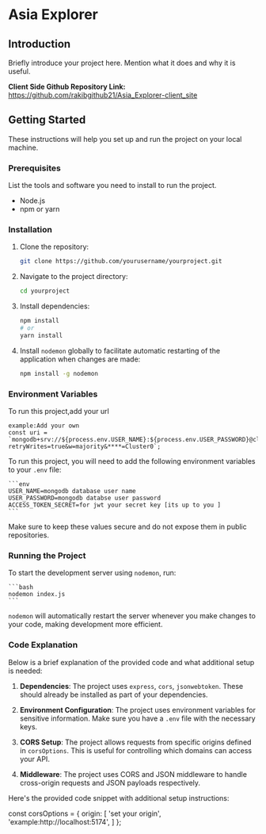 # Asia Explorer

## Introduction

Briefly introduce your project here. Mention what it does and why it is useful.

**Client Side Github Repository Link:** https://github.com/rakibgithub21/Asia_Explorer-client_site

## Getting Started

These instructions will help you set up and run the project on your local machine.

### Prerequisites

List the tools and software you need to install to run the project.

- Node.js
- npm or yarn

### Installation

1. Clone the repository:

    ```bash
    git clone https://github.com/yourusername/yourproject.git
    ```

2. Navigate to the project directory:

    ```bash
    cd yourproject
    ```

3. Install dependencies:

    ```bash
    npm install
    # or
    yarn install
    ```

    
4. Install `nodemon` globally to facilitate automatic restarting of the application when changes are made:

    ```bash
    npm install -g nodemon
    ```

### Environment Variables
To run this project,add your url
```url
example:Add your own
const uri = `mongodb+srv://${process.env.USER_NAME}:${process.env.USER_PASSWORD}@cluster0.****.mongodb.****/?retryWrites=true&w=majority&****=Cluster0`;
```


To run this project, you will need to add the following environment variables to your `.env` file:

    ```env
    USER_NAME=mongodb database user name
    USER_PASSWORD=mongodb databse user password
    ACCESS_TOKEN_SECRET=for jwt your secret key [its up to you ]
    ```

Make sure to keep these values secure and do not expose them in public repositories.

### Running the Project

To start the development server using `nodemon`, run:

    ```bash
    nodemon index.js
    ```

`nodemon` will automatically restart the server whenever you make changes to your code, making development more efficient.

### Code Explanation

Below is a brief explanation of the provided code and what additional setup is needed:

1. **Dependencies**: The project uses `express`, `cors`, `jsonwebtoken`. These should already be installed as part of your dependencies.

2. **Environment Configuration**: The project uses environment variables for sensitive information. Make sure you have a `.env` file with the necessary keys.

3. **CORS Setup**: The project allows requests from specific origins defined in `corsOptions`. This is useful for controlling which domains can access your API.

4. **Middleware**: The project uses CORS and JSON middleware to handle cross-origin requests and JSON payloads respectively.

Here's the provided code snippet with additional setup instructions:

const corsOptions = {
    origin: [
        'set your origin',
        'example:http://localhost:5174',
    ]
};

